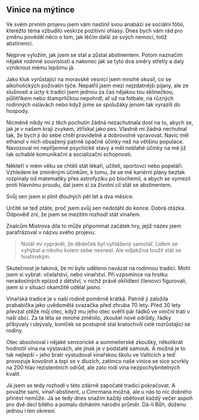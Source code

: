 ## Vinice na mýtince

Ve svém prvním projevu jsem vám nastínil svou anabázi se sociální fóbií, kteréžto
téma vzbudilo veskrze pozitivní ohlasy. Dnes bych vám rád pro změnu pověděl něco
o tom, jak léčím další ze svých nemocí, totiž abstinenci.

Nejprve vyložím, jak jsem se stal a zůstal abstinentem. Potom naznačím nějaké rodinné
souvislosti a nakonec jak se tyto dva směry střetly a daly vzniknout mému lepšímu já.

Jako kluk vyrůstající na moravské vesnici jsem mnohé okusil, co se alkoholických
poživatin týče. Nepatřil jsem mezi nejzdatnější pijany, ale ze slušnosti a úcty
k tradici jsem jednou za čas nějakou tou sklinečkou, půllitříkem nebo štamprličkou
nepohrdl, ať už na fotbale, na různých rodinných oslavách nebo když jsme se spolužáky
jenom tak vyrazili do hospody.

Nicméně nikdy mi z těch pochutin žádná nezachutnala dost na to, abych se, jak je
v našem kraji zvykem, ztřískal jako pes. Vlastně mi žádná nechutnal tak, že bych ji
do sebe chtěl pravidelně a dobrovolně vpravovat. Navíc měl ethanol v nich obsažený
patrně opačné účinky než na většinu populace. Navozoval mi nepříjemné psychické stavy
a měl neblahé účinky na mé již tak ochablé komunikační a socializační schopnosti.

Někteří v mém věku se chtěli stát lékaři, učiteli, sportovci nebo popeláři. Vzhledem
ke zmíněným účinkům, k tomu, že se mé kariérní plány beztak rozpínaly od matematiky
přes astrofyziku po biochemii, a abych se vymezil proti hlavnímu proudu, dal jsem si
za životní cíl stát se abstinentem.

Svůj sen jsem si plnil dlouhých pět let a dva měsíce.

Určitě se teď ptáte, proč jsem svůj sen nedotáhl do konce. Dobrá otázka. Odpověď zní,
že jsem se mezitím rozhodl stát vinařem.

Znalcům Mistrova díla to může připomínat začátek hry, jejíž název jsem parafrázoval
v názvu svého projevu:

>   Notář mi vyprávěl, že dědeček byl vyhlášený samotář. Lidem se vyhýbal a nikoho
>   kolem sebe nesnesl. Ale odjakživa toužil stát se hostinským.

Skutečnost je taková, že mi bylo uděleno navázat na rodinnou tradici. Mohl jsem si
vybrat: včelařství, nebo vinařství. Při vzpomínce na hrstku neradostných epizod
z dětství, v nichž právě okřídlení členovci figurovali, jsem si v situaci okamžitě
udělal jasno.

Vinařská tradice je v naší rodině poměrně krátká. Patrně ji založila prababička jako
uvědomělá svazačka před zhruba 70 lety. Před 30 lety převzal otěže můj otec, když mu
jeho otec svěřil pár řádků ve viniční trati v naší obci. Za ta léta se mnohé změnilo,
zkoušel nové odrůdy, řádky přibývaly i ubývaly, koníček se postupně stal kratochvílí
celé rozrůstající se rodiny.

Otec absolvoval i nějaké senzorické a sommelierské zkoušky, několikrát hodnotil vína
na výstavách, ale jinak je v podstatě samouk. A možná je to tak nejlepší – jeho
bratr vystudoval vinařskou školu ve Valticích a teď provozuje kovošrot a topí se
v dluzích, zatímco naše vinice se sice scvrkly na 200 hlav rezistentních odrůd, ale
zato rodí vína nezpochybnitelných kvalit.

Já jsem se tedy rozhodl v této zdárně započaté tradici pokračovat. A považte sami,
vinař-abstinent, u Cimrmana možná, ale u nás to nic dobrého přinést nemůže. Já se
tedy dnes snažím každý obětovat každý večer aspoň pro dvě deci bílého a pomalu
doháním národní průměr. Dá-li Bůh, doženu jednou i ten okresní.

